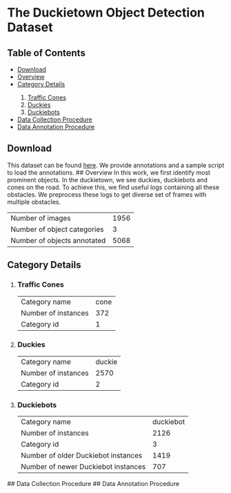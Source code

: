 # The Duckietown Object Detection Dataset
<h2>Table of Contents</h2>

<ul>
      <li><a href="#download">Download</a></li>
      <li><a href="#overview">Overview</a></li>
      <li><a href="#categories">Category Details</a></li>
      <ol>
            <li><a href="#cones">Traffic Cones</a></li>
            <li><a href="#duckies">Duckies</a></li>
            <li><a href="#duckiebots">Duckiebots</a></li>
      </ol>
      <li><a href="#collection">Data Collection Procedure</a></li>
      <li><a href="#annotation">Data Annotation Procedure</a></li>
</ul>


<a name="download"/>
<h2>Download</h2>
This dataset can be found <a href="https://drive.google.com/drive/folders/1cTBoKrXJb0kajBGxhuBxJpbKaotHPX7O">here</a>. We provide annotations and a sample script to load the annotations.

<a name="overview"/>
## Overview
In this work, we first identify most prominent objects. In the duckietown, we see duckies, duckiebots and cones on the road. To achieve this, we find useful logs containing all these obstacles. We preprocess these logs to get diverse set of frames with multiple obstacles. 
<table>
      <tr><td>Number of images</td><td>1956</td></tr>
      <tr><td>Number of object categories</td><td>3</td></tr>
      <tr><td>Number of objects annotated</td><td>5068</td></tr>
</table>

<a name="categories"/>

## Category Details
<ol>
<a name="cones"/>
<li><h3>Traffic Cones</h3>
<table>
      <tr><td>Category name</td><td>cone</td></tr>
      <tr><td>Number of instances</td><td>372</td></tr>
      <tr><td>Category id</td><td>1</td></tr>
</table></li>

<a name="duckies"/>
<li><h3>Duckies</h3>
<table>
      <tr><td>Category name</td><td>duckie</td></tr>
      <tr><td>Number of instances</td><td>2570</td></tr>
      <tr><td>Category id</td><td>2</td></tr>
</table></li>

<a name="duckiebots"/>
<li><h3>Duckiebots</h3>
<table>
      <tr><td>Category name</td><td>duckiebot</td></tr>
      <tr><td>Number of instances</td><td>2126</td></tr>
      <tr><td>Category id</td><td>3</td></tr>
      <tr><td>Number of older Duckiebot instances</td><td>1419</td></tr>
      <tr><td>Number of newer Duckiebot instances</td><td>707</td></tr>
</table></li>
</ol>
<a name="collection"/>
## Data Collection Procedure

<a name="annotation"/>
## Data Annotation Procedure

